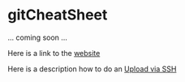 # gitCheatSheet
... coming soon ...

Here is a link to the [website](https://mm65de.github.io/gitCheatSheet/)

Here is a description how to do an [Upload via SSH](https://zellwk.com/blog/github-actions-deploy/)

